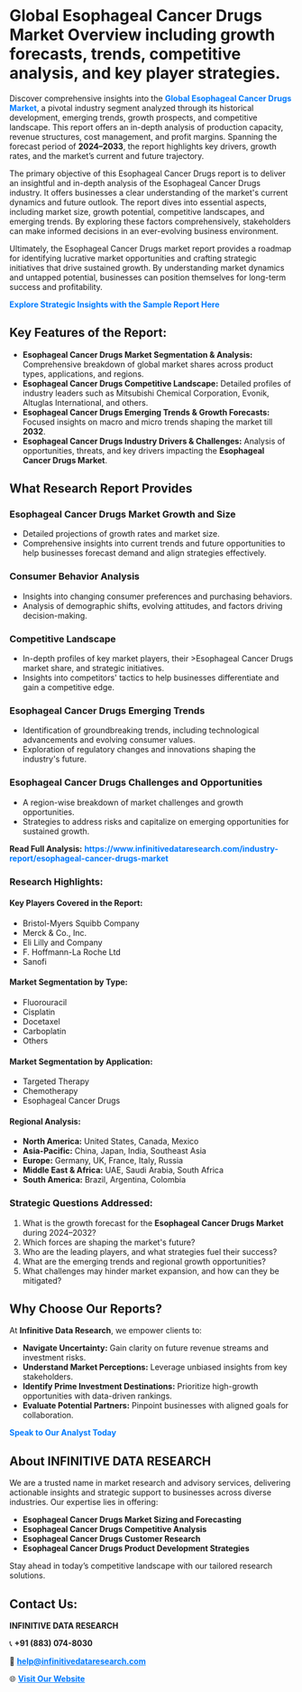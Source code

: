 <h1>Global Esophageal Cancer Drugs Market Overview including growth forecasts, trends, competitive analysis, and key player strategies.</h1>
<p>
Discover comprehensive insights into the 
<a href="https://www.infinitivedataresearch.com/industry-report/esophageal-cancer-drugs-market" rel="dofollow" style="color: #007BFF; text-decoration: none;"><strong>Global Esophageal Cancer Drugs Market</strong></a>, a pivotal industry segment analyzed through its historical development, emerging trends, growth prospects, and competitive landscape. This report offers an in-depth analysis of production capacity, revenue structures, cost management, and profit margins. Spanning the forecast period of <strong>2024–2033</strong>, the report highlights key drivers, growth rates, and the market’s current and future trajectory.
</p>
<p>
The primary objective of this Esophageal Cancer Drugs report is to deliver an insightful and in-depth analysis of the Esophageal Cancer Drugs industry. It offers businesses a clear understanding of the market's current dynamics and future outlook. The report dives into essential aspects, including market size, growth potential, competitive landscapes, and emerging trends. By exploring these factors comprehensively, stakeholders can make informed decisions in an ever-evolving business environment.
</p>
<p>
Ultimately, the Esophageal Cancer Drugs market report provides a roadmap for identifying lucrative market opportunities and crafting strategic initiatives that drive sustained growth. By understanding market dynamics and untapped potential, businesses can position themselves for long-term success and profitability.
</p>
<p>
<a href="https://www.infinitivedataresearch.com/request-sample/reportId=107608" style="color: #007BFF; text-decoration: none;"><strong>Explore Strategic Insights with the Sample Report Here</strong></a>
</p>

<h2>Key Features of the Report:</h2>
<ul>
<li><strong>Esophageal Cancer Drugs Market Segmentation & Analysis:</strong> Comprehensive breakdown of global market shares across product types, applications, and regions.</li>
<li><strong>Esophageal Cancer Drugs Competitive Landscape:</strong> Detailed profiles of industry leaders such as Mitsubishi Chemical Corporation, Evonik, Altuglas International, and others.</li>
<li><strong>Esophageal Cancer Drugs Emerging Trends & Growth Forecasts:</strong> Focused insights on macro and micro trends shaping the market till <strong>2032</strong>.</li>
<li><strong>Esophageal Cancer Drugs Industry Drivers & Challenges:</strong> Analysis of opportunities, threats, and key drivers impacting the <strong>Esophageal Cancer Drugs Market</strong>.</li>
</ul>

<h2>What Research Report Provides</h2>
<h3>Esophageal Cancer Drugs Market Growth and Size</h3>
<ul>
<li>Detailed projections of growth rates and market size.</li>
<li>Comprehensive insights into current trends and future opportunities to help businesses forecast demand and align strategies effectively.</li>
</ul>

<h3>Consumer Behavior Analysis</h3>
<ul>
<li>Insights into changing consumer preferences and purchasing behaviors.</li>
<li>Analysis of demographic shifts, evolving attitudes, and factors driving decision-making.</li>
</ul>

<h3>Competitive Landscape</h3>
<ul>
<li>In-depth profiles of key market players, their >Esophageal Cancer Drugs market share, and strategic initiatives.</li>
<li>Insights into competitors' tactics to help businesses differentiate and gain a competitive edge.</li>
</ul>

<h3>Esophageal Cancer Drugs Emerging Trends</h3>
<ul>
<li>Identification of groundbreaking trends, including technological advancements and evolving consumer values.</li>
<li>Exploration of regulatory changes and innovations shaping the industry's future.</li>
</ul>

<h3>Esophageal Cancer Drugs Challenges and Opportunities</h3>
<ul>
<li>A region-wise breakdown of market challenges and growth opportunities.</li>
<li>Strategies to address risks and capitalize on emerging opportunities for sustained growth.</li>
</ul>
<p><strong>Read Full Analysis:</strong> <a href="https://www.infinitivedataresearch.com/industry-report/esophageal-cancer-drugs-market" rel="dofollow" style="color: #007BFF; text-decoration: none;"><strong>https://www.infinitivedataresearch.com/industry-report/esophageal-cancer-drugs-market</strong></a></p>
<h3>Research Highlights:</h3>
<h4>Key Players Covered in the Report:</h4>
<ul><li>Bristol-Myers Squibb Company</li><li>Merck &amp; Co., Inc.</li><li>Eli Lilly and Company</li><li>F. Hoffmann-La Roche Ltd</li><li>Sanofi</li></ul>
<h4>Market Segmentation by Type:</h4>
<ul><li>Fluorouracil</li><li>Cisplatin</li><li>Docetaxel</li><li>Carboplatin</li><li>Others</li></ul>
<h4>Market Segmentation by Application:</h4>
<ul><li>Targeted Therapy</li><li>Chemotherapy</li><li>Esophageal Cancer Drugs</li></ul>

<h4>Regional Analysis:</h4>
<ul>
<li><strong>North America:</strong> United States, Canada, Mexico</li>
<li><strong>Asia-Pacific:</strong> China, Japan, India, Southeast Asia</li>
<li><strong>Europe:</strong> Germany, UK, France, Italy, Russia</li>
<li><strong>Middle East & Africa:</strong> UAE, Saudi Arabia, South Africa</li>
<li><strong>South America:</strong> Brazil, Argentina, Colombia</li>
</ul>

<h3>Strategic Questions Addressed:</h3>
<ol>
<li>What is the growth forecast for the <strong>Esophageal Cancer Drugs Market</strong> during 2024–2032?</li>
<li>Which forces are shaping the market's future?</li>
<li>Who are the leading players, and what strategies fuel their success?</li>
<li>What are the emerging trends and regional growth opportunities?</li>
<li>What challenges may hinder market expansion, and how can they be mitigated?</li>
</ol>

<h2>Why Choose Our Reports?</h2>
<p>At <strong>Infinitive Data Research</strong>, we empower clients to:</p>
<ul>
<li><strong>Navigate Uncertainty:</strong> Gain clarity on future revenue streams and investment risks.</li>
<li><strong>Understand Market Perceptions:</strong> Leverage unbiased insights from key stakeholders.</li>
<li><strong>Identify Prime Investment Destinations:</strong> Prioritize high-growth opportunities with data-driven rankings.</li>
<li><strong>Evaluate Potential Partners:</strong> Pinpoint businesses with aligned goals for collaboration.</li>
</ul>
<p><a href="https://www.infinitivedataresearch.com/industry-report/esophageal-cancer-drugs-market" rel="dofollow" style="color: #007BFF; text-decoration: none;"><strong>Speak to Our Analyst Today</strong></a></p>

<h2>About INFINITIVE DATA RESEARCH</h2>
<p>We are a trusted name in market research and advisory services, delivering actionable insights and strategic support to businesses across diverse industries. Our expertise lies in offering:</p>
<ul>
<li><strong>Esophageal Cancer Drugs Market Sizing and Forecasting</strong></li>
<li><strong>Esophageal Cancer Drugs Competitive Analysis</strong></li>
<li><strong>Esophageal Cancer Drugs Customer Research</strong></li>
<li><strong>Esophageal Cancer Drugs Product Development Strategies</strong></li>
</ul>
<p>Stay ahead in today’s competitive landscape with our tailored research solutions.</p>

<h2>Contact Us:</h2>
<p><strong>INFINITIVE DATA RESEARCH</strong></p>
<p>📞 <strong>+91 (883) 074-8030</strong></p>
<p>📧 <strong><a href="mailto:help@infinitivedataresearch.com" style="color: #007BFF;">help@infinitivedataresearch.com</a></strong></p>
<p>🌐 <strong><a href="https://www.infinitivedataresearch.com" rel="dofollow" style="color: #007BFF;">Visit Our Website</a></strong></p>